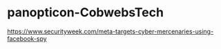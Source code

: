 # panopticon-CobwebsTech

https://www.securityweek.com/meta-targets-cyber-mercenaries-using-facebook-spy

